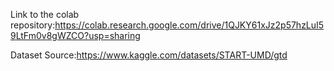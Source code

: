 Link to the colab repository:https://colab.research.google.com/drive/1QJKY61xJz2p57hzLuI59LtFm0v8gWZCO?usp=sharing


Dataset Source:https://www.kaggle.com/datasets/START-UMD/gtd
